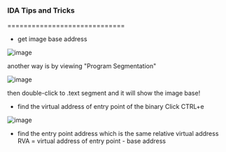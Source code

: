 
### IDA Tips and Tricks
=============================

- get image base address

![image](https://user-images.githubusercontent.com/8508996/155207214-f07d5d89-f9db-4031-9dda-6f37d41f0ea2.png)

another way is by viewing "Program Segmentation"

![image](https://user-images.githubusercontent.com/8508996/155208197-6fae3797-5045-4dfe-8d6e-7beab989c7c8.png)

then double-click to .text segment and it will show the image base!

- find the virtual address of entry point of the binary 
Click CTRL+e

![image](https://user-images.githubusercontent.com/8508996/155207363-b49c588a-c500-4d07-b044-b70a029f8b37.png)

- find the entry point address which is the same relative virtual address 
RVA = virtual address of entry point - base address
